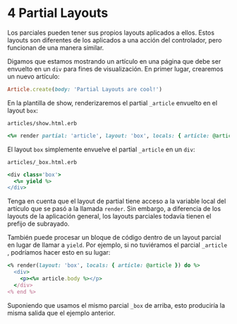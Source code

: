 # 4 Partial Layouts

Los parciales pueden tener sus propios layouts aplicados a ellos. Estos layouts son diferentes de los aplicados a una acción del controlador, pero funcionan de una manera similar.

Digamos que estamos mostrando un artículo en una página que debe ser envuelto en un `div` para fines de visualización. En primer lugar, crearemos un nuevo artículo:

```ruby
Article.create(body: 'Partial Layouts are cool!')
```

En la plantilla de show, renderizaremos el partial `_article` envuelto en el layout `box`:

`articles/show.html.erb`

```ruby
<%= render partial: 'article', layout: 'box', locals: { article: @article } %>
```

El layout `box` simplemente envuelve el partial  `_article` en un `div`:

`articles/_box.html.erb`

```ruby
<div class='box'>
  <%= yield %>
</div>
```

Tenga en cuenta que el layout de partial tiene acceso a la variable local del artículo que se pasó a la llamada `render`. Sin embargo, a diferencia de los layouts de la aplicación general, los layouts parciales todavía tienen el prefijo de subrayado.

También puede procesar un bloque de código dentro de un layout parcial en lugar de llamar a `yield`. Por ejemplo, si no tuviéramos el parcial `_article` , podríamos hacer esto en su lugar:

```ruby
<% render(layout: 'box', locals: { article: @article }) do %>
  <div>
    <p><%= article.body %></p>
  </div>
<% end %>
```

Suponiendo que usamos el mismo parcial `_box` de arriba, esto produciría la misma salida que el ejemplo anterior.

